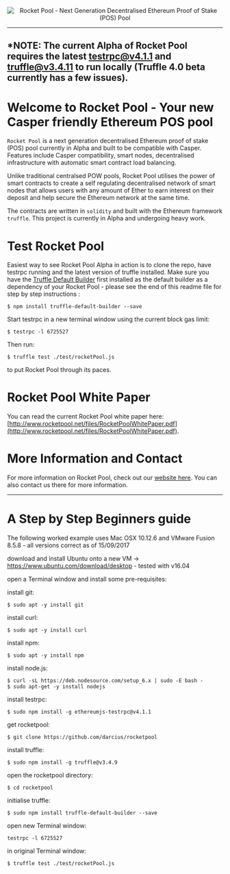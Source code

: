 <p align="center">
  <img src="https://raw.githubusercontent.com/darcius/rocketpool/master/images/rocket-pool-logo.png?raw=true" alt="Rocket Pool - Next Generation Decentralised Ethereum Proof of Stake (POS) Pool"/>
</p>

---
*NOTE: The current Alpha of Rocket Pool requires the latest [testrpc@v4.1.1](https://github.com/ethereumjs/testrpc) and [truffle@v3.4.11](https://github.com/trufflesuite/truffle) to run locally (Truffle 4.0 beta currently has a few issues).
---


# Welcome to Rocket Pool - Your new Casper friendly Ethereum POS pool

`Rocket Pool` is a next generation decentralised Ethereum proof of stake (POS) pool currently in Alpha and built to be compatible with Casper. Features include Casper compatibility, smart nodes, decentralised infrastructure with automatic smart contract load balancing.

Unlike traditional centralsed POW pools, Rocket Pool utilises the power of smart contracts to create a self regulating decentralised network of smart nodes that allows users with any amount of Ether to earn interest on their deposit and help secure the Ethereum network at the same time.

The contracts are written in `solidity` and built with the Ethereum framework `truffle`. This project is currently in Alpha and undergoing heavy work.

# Test Rocket Pool

Easiest way to see Rocket Pool Alpha in action is to clone the repo, have testrpc running and the latest version of truffle installed. Make sure you have the [Truffle Default Builder](https://github.com/trufflesuite/truffle-default-builder) first installed as the default builder as a dependency of your Rocket Pool - please see the end of this readme file for step by step instructions :
```
$ npm install truffle-default-builder --save
```
Start testrpc in a new terminal window using the current block gas limit:
```
$ testrpc -l 6725527
```
Then run:
```
$ truffle test ./test/rocketPool.js
```
to put Rocket Pool through its paces.

# Rocket Pool White Paper

You can read the current Rocket Pool white paper here: [http://www.rocketpool.net/files/RocketPoolWhitePaper.pdf](http://www.rocketpool.net/files/RocketPoolWhitePaper.pdf).

# More Information and Contact

For more information on Rocket Pool, check out our [website here](http://www.rocketpool.net). You can also contact us there for more information.

---

# A Step by Step Beginners guide

The following worked example uses Mac OSX 10.12.6 and VMware Fusion 8.5.8 - all versions correct as of 15/09/2017

download and install Ubuntu onto a new VM -> https://www.ubuntu.com/download/desktop - tested with v16.04

open a Terminal window and install some pre-requisites:

install git:
```
$ sudo apt -y install git
```
install curl:  
```
$ sudo apt -y install curl
```
install npm:
```
$ sudo apt -y install npm
```
install node.js:
```
$ curl -sL https://deb.nodesource.com/setup_6.x | sudo -E bash -
$ sudo apt-get -y install nodejs
```
install testrpc:
```
$ sudo npm install -g ethereumjs-testrpc@v4.1.1
```
get rocketpool:
```
$ git clone https://github.com/darcius/rocketpool
```
install truffle:
```
$ sudo npm install -g truffle@v3.4.9
```
open the rocketpool directory:
```
$ cd rocketpool
```
initialise truffle:
```
$ sudo npm install truffle-default-builder --save
```
open new Terminal window:
```
testrpc -l 6725527
```
in original Terminal window:
```
$ truffle test ./test/rocketPool.js
```
